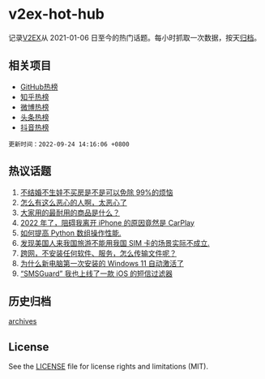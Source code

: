 # v2ex-hot-hub

 记录[V2EX](https://www.v2ex.com/)从 2021-01-06 日至今的热门话题。每小时抓取一次数据，按天[归档](archives)。
 
 ## 相关项目

- [GitHub热榜](https://github.com/snaildev/github-hot-hub)
- [知乎热榜](https://github.com/snaildev/zhihu-hot-hub)
- [微博热榜](https://github.com/snaildev/weibo-hot-hub)
- [头条热榜](https://github.com/snaildev/toutiao-hot-hub)
- [抖音热榜](https://github.com/snaildev/douyin-hot-hub)


 `更新时间：2022-09-24 14:16:06 +0800`

## 热议话题

1. [不结婚不生娃不买房是不是可以免除 99%的烦恼](https://www.v2ex.com/t/882436)
1. [怎么有这么恶心的人啊，太恶心了](https://www.v2ex.com/t/882570)
1. [大家用的最耐用的商品是什么？](https://www.v2ex.com/t/882563)
1. [2022 年了，阻碍我离开 iPhone 的原因竟然是 CarPlay](https://www.v2ex.com/t/882430)
1. [如何提高 Python 数组操作性能.](https://www.v2ex.com/t/882441)
1. [发现美国人来我国旅游不能用我国 SIM 卡的场景实际不成立.](https://www.v2ex.com/t/882468)
1. [跨网，不安装任何软件、服务，怎么传输文件呢？](https://www.v2ex.com/t/882592)
1. [为什么新电脑第一次安装的 Windows 11 自动激活了](https://www.v2ex.com/t/882459)
1. [“SMSGuard” 我也上线了一款 iOS 的短信过滤器](https://www.v2ex.com/t/882564)

## 历史归档

[archives](archives)

## License

See the [LICENSE](LICENSE) file for license rights and limitations (MIT).
